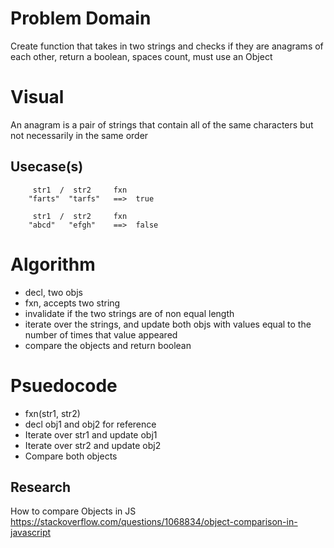 # Problem Domain
Create function that takes in two strings and checks if they are anagrams of each other, return a boolean, spaces count, must use an Object
# Visual
An anagram is a pair of strings that contain all of the same characters but not necessarily in the same order
## Usecase(s)
         str1  /  str2     fxn
        "farts"  "tarfs"   ==>  true

         str1  /  str2     fxn
        "abcd"   "efgh"    ==>  false

# Algorithm
* decl, two objs
* fxn, accepts two string
* invalidate if the two strings are of non equal length
* iterate over the strings, and update both objs with values equal to the number of times that value appeared
* compare the objects and return boolean

# Psuedocode
* fxn(str1, str2)
* decl obj1 and obj2 for reference
* Iterate over str1 and update obj1
* Iterate over str2 and update obj2
* Compare both objects

## Research
How to compare Objects in JS
https://stackoverflow.com/questions/1068834/object-comparison-in-javascript
